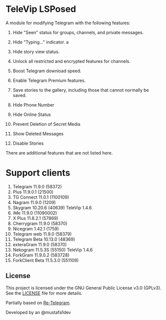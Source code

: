 # TeleVip LSPosed

A module for modifying Telegram with the following features:

1. Hide "Seen" status for groups, channels, and private messages.

2. Hide "Typing..." indicator.
a
3. Hide story view status.

4. Unlock all restricted and encrypted features for channels.

5. Boost Telegram download speed.

6. Enable Telegram Premium features.

7. Save stories to the gallery, including those that cannot normally be saved.

8. Hide Phone Number

9. Hide Online Status

10. Prevent Deletion of Secret Media

11. Show Deleted Messages

12. Disable Stories

There are additional features that are not listed here.

# Support clients
1. Telegram 11.9.0 (58372)
2. Plus 11.9.0.1 (21500)
3. TG Connect 11.0.1 (1100109)
4. Nagram 11.9.0 (1209)
5. Skygram 10.20.6 (40639) TeleVip 1.4.6
6. iMe 11.9.0 (11090002)
7. X Plus 11.8.2.1 (57869)
8. Cherrygram 11.9.0 (58370)
9. Nicegram 1.42.1 (1759)
10. Telegram web 11.9.0 (58379)
11. Telegram Beta 10.13.0 (48369)
12. exteraGram 11.9.0 (58370)
13. Nekogram 11.5.3S (55150) TeleVip 1.4.6
14. ForkGram 11.9.0.2 (583728)
15. ForkClient Beta 11.5.3.0 (551109)

## License

This project is licensed under the GNU General Public License v3.0 (GPLv3).  
See the [LICENSE](./LICENSE) file for more details.

Partially based on [Re-Telegram](https://github.com/Sakion-Team/Re-Telegram).

Developed by an @mustafa1dev